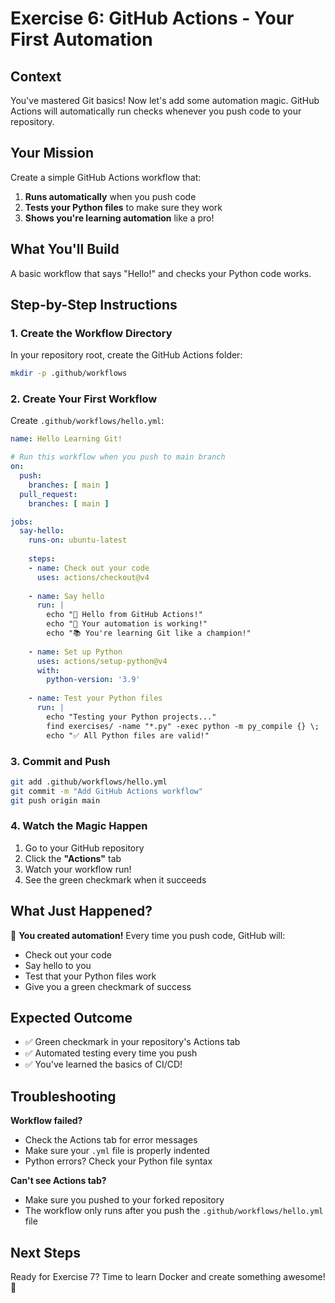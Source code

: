 # Exercise 6: GitHub Actions - Your First Automation

## Context

You've mastered Git basics! Now let's add some automation magic. GitHub Actions will automatically run checks whenever you push code to your repository.

## Your Mission

Create a simple GitHub Actions workflow that:
1. **Runs automatically** when you push code
2. **Tests your Python files** to make sure they work
3. **Shows you're learning automation** like a pro!

## What You'll Build

A basic workflow that says "Hello!" and checks your Python code works.

## Step-by-Step Instructions

### 1. Create the Workflow Directory

In your repository root, create the GitHub Actions folder:

```bash
mkdir -p .github/workflows
```

### 2. Create Your First Workflow

Create `.github/workflows/hello.yml`:

```yaml
name: Hello Learning Git!

# Run this workflow when you push to main branch
on:
  push:
    branches: [ main ]
  pull_request:
    branches: [ main ]

jobs:
  say-hello:
    runs-on: ubuntu-latest
    
    steps:
    - name: Check out your code
      uses: actions/checkout@v4
    
    - name: Say hello
      run: |
        echo "🎉 Hello from GitHub Actions!"
        echo "🚀 Your automation is working!"
        echo "📚 You're learning Git like a champion!"
    
    - name: Set up Python
      uses: actions/setup-python@v4
      with:
        python-version: '3.9'
    
    - name: Test your Python files
      run: |
        echo "Testing your Python projects..."
        find exercises/ -name "*.py" -exec python -m py_compile {} \;
        echo "✅ All Python files are valid!"
```

### 3. Commit and Push

```bash
git add .github/workflows/hello.yml
git commit -m "Add GitHub Actions workflow"
git push origin main
```

### 4. Watch the Magic Happen

1. Go to your GitHub repository
2. Click the **"Actions"** tab
3. Watch your workflow run!
4. See the green checkmark when it succeeds

## What Just Happened?

🎯 **You created automation!** Every time you push code, GitHub will:
- Check out your code
- Say hello to you
- Test that your Python files work
- Give you a green checkmark of success

## Expected Outcome

- ✅ Green checkmark in your repository's Actions tab
- ✅ Automated testing every time you push
- ✅ You've learned the basics of CI/CD!

## Troubleshooting

**Workflow failed?** 
- Check the Actions tab for error messages
- Make sure your `.yml` file is properly indented
- Python errors? Check your Python file syntax

**Can't see Actions tab?**
- Make sure you pushed to your forked repository
- The workflow only runs after you push the `.github/workflows/hello.yml` file

## Next Steps

Ready for Exercise 7? Time to learn Docker and create something awesome! 🐳
